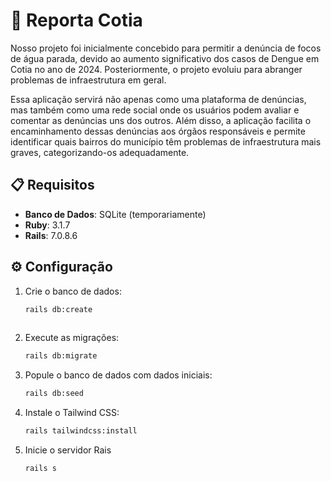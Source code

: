 # 📢 Reporta Cotia

Nosso projeto foi inicialmente concebido para permitir a denúncia de focos de água parada, devido ao aumento significativo dos casos de Dengue em Cotia no ano de 2024. Posteriormente, o projeto evoluiu para abranger problemas de infraestrutura em geral.

Essa aplicação servirá não apenas como uma plataforma de denúncias, mas também como uma rede social onde os usuários podem avaliar e comentar as denúncias uns dos outros. Além disso, a aplicação facilita o encaminhamento dessas denúncias aos órgãos responsáveis e permite identificar quais bairros do município têm problemas de infraestrutura mais graves, categorizando-os adequadamente.

## 📋 Requisitos

- **Banco de Dados**: SQLite (temporariamente)
- **Ruby**: 3.1.7
- **Rails**: 7.0.8.6

## ⚙️ Configuração

1. Crie o banco de dados:
   ```sh
   rails db:create
  
2. Execute as migrações:
   ```sh
   rails db:migrate

3. Popule o banco de dados com dados iniciais:
   ```sh
   rails db:seed

4. Instale o Tailwind CSS:
   ```sh
   rails tailwindcss:install

5. Inicie o servidor Rais
    ```sh
    rails s